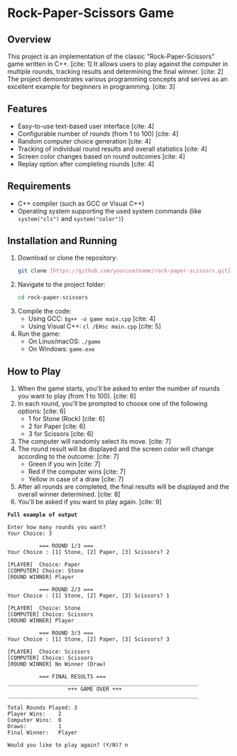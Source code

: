 # Rock-Paper-Scissors Game

## Overview
This project is an implementation of the classic "Rock-Paper-Scissors" game written in C++. [cite: 1] It allows users to play against the computer in multiple rounds, tracking results and determining the final winner. [cite: 2] The project demonstrates various programming concepts and serves as an excellent example for beginners in programming. [cite: 3]

## Features
* Easy-to-use text-based user interface [cite: 4]
* Configurable number of rounds (from 1 to 100) [cite: 4]
* Random computer choice generation [cite: 4]
* Tracking of individual round results and overall statistics [cite: 4]
* Screen color changes based on round outcomes [cite: 4]
* Replay option after completing rounds [cite: 4]

## Requirements
* C++ compiler (such as GCC or Visual C++)
* Operating system supporting the used system commands (like `system("cls")` and `system("color")`)

## Installation and Running
1.  Download or clone the repository:
    ```bash
    git clone [https://github.com/yourusername/rock-paper-scissors.git](https://github.com/yourusername/rock-paper-scissors.git)
    ```
2.  Navigate to the project folder:
    ```bash
    cd rock-paper-scissors
    ```
3.  Compile the code:
    * Using GCC: `$g++ -o game main.cpp` [cite: 4]
    * Using Visual C++: `cl /EHsc main.cpp` [cite: 5]
4.  Run the game:
    * On Linux/macOS: `./game`
    * On Windows: `game.exe`

## How to Play
1.  When the game starts, you'll be asked to enter the number of rounds you want to play (from 1 to 100). [cite: 6]
2.  In each round, you'll be prompted to choose one of the following options: [cite: 6]
    * 1 for Stone (Rock) [cite: 6]
    * 2 for Paper [cite: 6]
    * 3 for Scissors [cite: 6]
3.  The computer will randomly select its move. [cite: 7]
4.  The round result will be displayed and the screen color will change according to the outcome: [cite: 7]
    * Green if you win [cite: 7]
    * Red if the computer wins [cite: 7]
    * Yellow in case of a draw [cite: 7]
5.  After all rounds are completed, the final results will be displayed and the overall winner determined. [cite: 8]
6.  You'll be asked if you want to play again. [cite: 9]

 **`Full example of output`**

```
Enter how many rounds you want?
Your Choice: 3

          === ROUND 1/3 ===
Your Choice : [1] Stone, [2] Paper, [3] Scissors? 2

[PLAYER]  Choice: Paper
[COMPUTER] Choice: Stone
[ROUND WINNER] Player

          === ROUND 2/3 ===
Your Choice : [1] Stone, [2] Paper, [3] Scissors? 1

[PLAYER]  Choice: Stone
[COMPUTER] Choice: Scissors
[ROUND WINNER] Player

          === ROUND 3/3 ===
Your Choice : [1] Stone, [2] Paper, [3] Scissors? 3

[PLAYER]  Choice: Scissors
[COMPUTER] Choice: Scissors
[ROUND WINNER] No Winner (Draw)

          === FINAL RESULTS ===
____________________________________________________________
                   +++ GAME OVER +++
____________________________________________________________

Total Rounds Played: 3
Player Wins:    2
Computer Wins:  0
Draws:          1
Final Winner:   Player

Would you like to play again? (Y/N)? n
